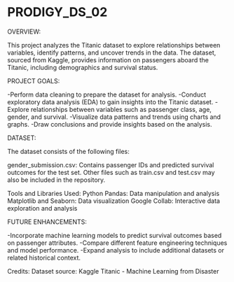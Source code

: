 # PRODIGY_DS_02
OVERVIEW:

This project analyzes the Titanic dataset to explore relationships between variables, identify patterns, and uncover trends in the data. The dataset, sourced from Kaggle, provides information on passengers aboard the Titanic, including demographics and survival status.

PROJECT GOALS:

-Perform data cleaning to prepare the dataset for analysis.
-Conduct exploratory data analysis (EDA) to gain insights into the Titanic dataset.
-Explore relationships between variables such as passenger class, age, gender, and survival.
-Visualize data patterns and trends using charts and graphs.
-Draw conclusions and provide insights based on the analysis.

DATASET:

The dataset consists of the following files:

gender_submission.csv: Contains passenger IDs and predicted survival outcomes for the test set.
Other files such as train.csv and test.csv may also be included in the repository.

Tools and Libraries Used:
Python
Pandas: Data manipulation and analysis
Matplotlib and Seaborn: Data visualization
Google Collab: Interactive data exploration and analysis

FUTURE ENHANCEMENTS:

-Incorporate machine learning models to predict survival outcomes based on passenger attributes.
-Compare different feature engineering techniques and model performance.
-Expand analysis to include additional datasets or related historical context.

Credits:
Dataset source: Kaggle Titanic - Machine Learning from Disaster
